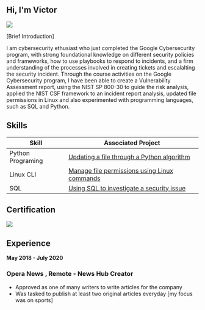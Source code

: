 ## Hi, I'm Victor
<a href="https://linkedin.com/in/victor-oyigeya-16ba87304?"><img src="https://img.shields.io/badge/-LinkedIn-0072b1?&style=for-the-badge&logo=linkedin&logoColor=white" /></a>

[Brief Introduction]

I am cybersecurity ethusiast who just completed the Google Cybersecurity program, with strong foundational knowledge on different security policies and frameworks, how to use playbooks to respond to incidents, and a firm understanding of the processes involved in creating tickets and escalalting the security incident. Through the course activities on the Google Cybersecurity program, I have been able to create a Vulnerability Assessment report, using the NIST SP 800-30 to guide the risk analysis, applied the NIST CSF framework to an incident report analysis, updated file permissions in Linux and also experimented with programming languages, such as SQL and Python.
## Skills

| Skill                                 |Associated Project                         |                 
|---------------------------------------|-------------------------------------------|
| Python Programing                     | <a href="https://github.com/Victor-Oyigeya/Updating-a-file-through-a-Python-algorithm">Updating a file through a Python algorithm</a>|
| Linux CLI                             | <a href="https://github.com/Victor-Oyigeya/Manage-file-permissions-using-Linux-commands">Manage file permissions using Linux commands</a>|
| SQL                                   |  <a href="https://github.com/Victor-Oyigeya/Using-SQL-to-investigate-a-security-issue">Using SQL to investigate a security issue</a>|

 ## Certification   
<a href="https://coursera.org/share/84469517379f56f7ecaf4bf6480d4a3c"><img src="https://img.shields.io/badge/-Google-0F9D58?&style=for-the-badge&logo=google&logoColor=white"  /></a>
## Experience

<b>May 2018 - July 2020</b>
### Opera News , Remote - News Hub Creator

- Approved as one of many writers to write articles for the company 
- Was tasked to publish at least two original articles everyday [my focus was on sports] 
